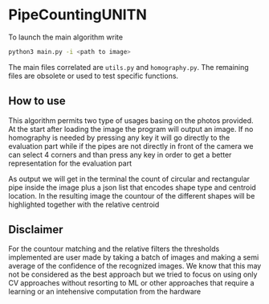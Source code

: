 # PipeCountingUNITN

To launch the main algorithm write 

``` bash
python3 main.py -i <path to image>
```

The main files correlated are `utils.py` and `homography.py`. The remaining files are obsolete or used to test specific functions.


## How to use

This algorithm permits two type of usages basing on the photos provided. At the start after loading the image the program will output an image. If no homography is needed by pressing any key it will go directly to the evaluation part while if the pipes are not directly in front of the camera we can select 4 corners and than press any key in order to get a better representation for the evaluation part

As output we will get in the terminal the count of circular and rectangular pipe inside the image plus a json list that encodes shape type and centroid location. 
In the resulting image the countour of the different shapes will be highlighted together with the relative centroid

## Disclaimer

For the countour matching and the relative filters the thresholds implemented are user made by taking a batch of images and making a semi average of the confidence of the recognized images. We know that this may not be considered as the best approach but we tried to focus on using only CV approaches without resorting to ML or other approaches that require a learning or an intehensive computation from the hardware